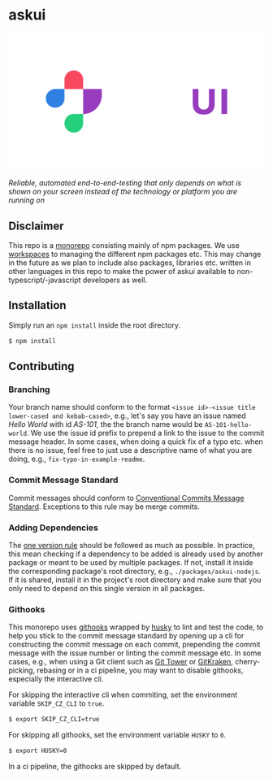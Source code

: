 # askui


![askui logo](./docs/static/img/askui_logo-horizontal_negative_rgb.svg)

*Reliable, automated end-to-end-testing that only depends on what is shown on your screen instead of the technology or platform you are running on*

## Disclaimer

This repo is a [monorepo](https://en.wikipedia.org/wiki/Monorepo#:~:text=In%20version%20control%20systems%2C%20a,as%20a%20'shared%20codebase'.) consisting mainly of npm packages. We use [workspaces](https://docs.npmjs.com/cli/v7/using-npm/workspaces) to managing the different npm packages etc. This may change in the future as we plan to include also packages, libraries etc. written in other languages in this repo to make the power of askui available to non-typescript/-javascript developers as well.

## Installation

Simply run an `npm install` inside the root directory.

```sh
$ npm install
```

## Contributing

### Branching

Your branch name should conform to the format `<issue id>-<issue title lower-cased and kebab-cased>`, e.g., let's say you have an issue named *Hello World* with id *AS-101*, the the branch name would be `AS-101-hello-world`. We use the issue id prefix to prepend a link to the issue to the commit message header. In some cases, when doing a quick fix of a typo etc. when there is no issue, feel free to just use a descriptive name of what you are doing, e.g., `fix-typo-in-example-readme`.

### Commit Message Standard

Commit messages should conform to [Conventional Commits Message Standard](https://www.conventionalcommits.org/en/v1.0.0/). Exceptions to this rule may be merge commits.

### Adding Dependencies

The [one version rule](https://opensource.google/documentation/reference/thirdparty/oneversion#:~:text=There%20may%20only%20be%20one,several%20reasons%20for%20this%20restriction.) should be followed as much as possible. In practice, this mean checking if a dependency to be added is already used by another package or meant to be used by multiple packages. If not, install it inside the corresponding package's root directory, e.g., `./packages/askui-nodejs`. If it is shared, install it in the project's root directory and make sure that you only need to depend on this single version in all packages. 

### Githooks

This monorepo uses [githooks](https://git-scm.com/docs/githooks) wrapped by [husky](https://github.com/typicode/husky) to lint and test the code, to help you stick to the commit message standard by opening up a cli for constructing the commit message on each commit, prepending the commit message with the issue number or linting the commit message etc. In some cases, e.g., when using a Git client such as [Git Tower](https://www.git-tower.com/) or [GitKraken](https://www.gitkraken.com/), cherry-picking, rebasing or in a ci pipeline, you may want to disable githooks, especially the interactive cli.

For skipping the interactive cli when commiting, set the environment variable `SKIP_CZ_CLI` to `true`.
```sh
$ export SKIP_CZ_CLI=true
```

For skipping all githooks, set the environment variable `HUSKY` to `0`.
```sh
$ export HUSKY=0
```

In a ci pipeline, the githooks are skipped by default.

